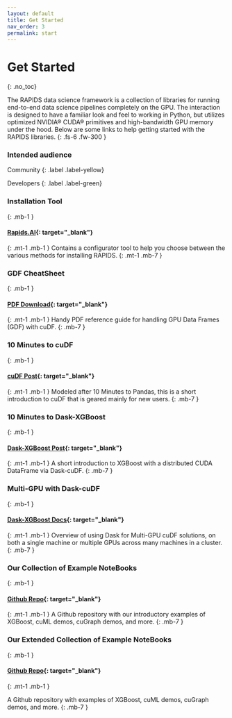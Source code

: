 ```yaml
---
layout: default
title: Get Started
nav_order: 3
permalink: start
---
```


# Get Started
{: .no_toc}

The RAPIDS data science framework is a collection of libraries for running end-to-end data science pipelines completely on the GPU. The interaction is designed to have a familiar look and feel to working in Python, but utilizes optimized NVIDIA® CUDA® primitives and high-bandwidth GPU memory under the hood. Below are some links to help getting started with the RAPIDS libraries.
{: .fs-6 .fw-300 }

### Intended audience

Community
{: .label .label-yellow}

Developers
{: .label .label-green}


### Installation Tool
{: .mb-1 }
#### **[Rapids.AI](https://rapids.ai/start.html#get-rapids){: target="_blank"}**
{: .mt-1 .mb-1 }
Contains a configurator tool to help you choose between the various methods for installing RAPIDS.
{: .mt-1 .mb-7 }


### GDF CheatSheet
{: .mb-1 }
#### **[PDF Download](https://rapids.ai/assets/files/cheatsheet.pdf){: target="_blank"}**
{: .mt-1 .mb-1 }
Handy PDF reference guide for handling GPU Data Frames (GDF) with cuDF.
{: .mb-7 }


### 10 Minutes to cuDF
{: .mb-1 }

#### **[cuDF Post](https://rapidsai.github.io/projects/cudf/en/latest/10min.html){: target="_blank"}**

{: .mt-1 .mb-1 }
Modeled after 10 Minutes to Pandas, this is a short introduction to cuDF that is geared mainly for new users.
{: .mb-7 }


### 10 Minutes to Dask-XGBoost
{: .mb-1 }

#### **[Dask-XGBoost Post](https://rapidsai.github.io/projects/cudf/en/latest/dask-xgb-10min.html){: target="_blank"}**

{: .mt-1 .mb-1 }
A short introduction to XGBoost with a distributed CUDA DataFrame via Dask-cuDF.
{: .mb-7 }


### Multi-GPU with Dask-cuDF
{: .mb-1 }
#### **[Dask-XGBoost Docs](https://rapidsai.github.io/projects/cudf/en/latest/dask-cudf.htmll){: target="_blank"}**
{: .mt-1 .mb-1 }
Overview of using Dask for Multi-GPU cuDF solutions, on both a single machine or multiple GPUs across many machines in a cluster.
{: .mb-7 }


### Our Collection of Example NoteBooks
{: .mb-1 }
#### **[Github Repo](https://github.com/rapidsai/notebooks){: target="_blank"}**
{: .mt-1 .mb-1 }
A Github repository with our introductory examples of XGBoost, cuML demos, cuGraph demos, and more.
{: .mb-7 }


### Our Extended Collection of Example NoteBooks
{: .mb-1 }
#### **[Github Repo](https://github.com/rapidsai/notebooks-extended){: target="_blank"}**
{: .mt-1 .mb-1 }

A Github repository with examples of XGBoost, cuML demos, cuGraph demos, and more.
{: .mb-7 }




